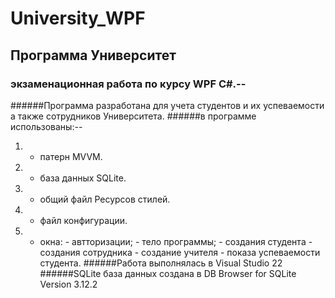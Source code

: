 # University_WPF
## Программа Университет 
### экзаменационная работа по курсу WPF C#.--
######Программа разработана для учета студентов и их успеваемости а также сотрудников Университета.
######в программе использованы:--
  1. - патерн MVVM.
  2. - база данных SQLite.
  3. - общий файл Ресурсов стилей.
  4. - файл конфигурации.
  5. - окна:
    - автторизации;
    - тело программы;
    - создания студента
    - создания сотрудника
    - создание учителя
    - показа успеваемости студента.
######Работа выполнялась в Visual Studio 22
######SQLite база данных создана в DB Browser for SQLite Version 3.12.2
